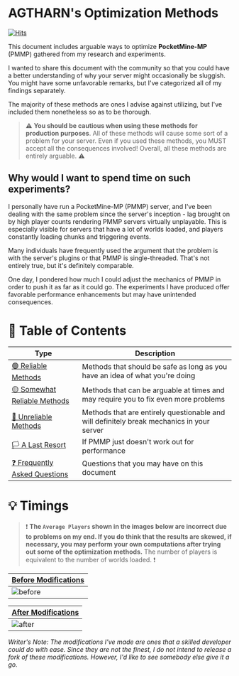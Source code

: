 # AGTHARN's Optimization Methods
[![Hits](https://hits.sh/github.com/AGTHARN/PMMP-Optimizations.svg?view=today-total&style=flat-square&label=views)](https://hits.sh/github.com/AGTHARN/PMMP-Optimizations/)

This document includes arguable ways to optimize **PocketMine-MP** (PMMP) gathered from my research and experiments. 

I wanted to share this document with the community so that you could have a better understanding of why your server might occasionally be sluggish. You might have some unfavorable remarks, but I've categorized all of my findings separately.

The majority of these methods are ones I advise against utilizing, but I've included them nonetheless so as to be thorough. 

> ⚠️ **You should be cautious when using these methods for production purposes**. All of these methods will cause some sort of a problem for your server. Even if you used these methods, you MUST accept all the consequences involved! Overall, all these methods are entirely arguable. ⚠️

## Why would I want to spend time on such experiments?
I personally have run a PocketMine-MP (PMMP) server, and I've been dealing with the same problem since the server's inception - lag brought on by high player counts rendering PMMP servers virtually unplayable. This is especially visible for servers that have a lot of worlds loaded, and players constantly loading chunks and triggering events.

Many individuals have frequently used the argument that the problem is with the server's plugins or that PMMP is single-threaded. That's not entirely true, but it's definitely comparable.

One day, I pondered how much I could adjust the mechanics of PMMP in order to push it as far as it could go. The experiments I have produced offer favorable performance enhancements but may have unintended consequences.

# 🌟 Table of Contents
| Type | Description |
| ----------- | ------- |
| [🟢 Reliable Methods](https://github.com/AGTHARN/PMMP-Optimizations/blob/main/docs/RELIABLE.md) | Methods that should be safe as long as you have an idea of what you're doing |
| [🟡 Somewhat Reliable Methods](https://github.com/AGTHARN/PMMP-Optimizations/blob/main/docs/SOMEWHAT_RELIABLE.md) | Methods that can be arguable at times and may require you to fix even more problems |
| [🔴 Unreliable Methods](https://github.com/AGTHARN/PMMP-Optimizations/blob/main/docs/UNRELIABLE.md) | Methods that are entirely questionable and will definitely break mechanics in your server |
| [🏳️ A Last Resort](https://github.com/AGTHARN/PMMP-Optimizations/blob/main/docs/LAST_RESORT.md) | If PMMP just doesn't work out for performance |
| [❓ Frequently Asked Questions](https://github.com/AGTHARN/PMMP-Optimizations/blob/main/docs/FAQ.md) | Questions that you may have on this document |

# 💡 Timings
> ❗ **The `Average Players` shown in the images below are incorrect due to problems on my end. If you do think that the results are skewed, if necessary, you may perform your own computations after trying out some of the optimization methods.** The number of players is equivalent to the number of worlds loaded. ❗

| [Before Modifications](https://timings.pmmp.io/?id=222286) |
| ----------- |
| ![before](https://user-images.githubusercontent.com/63234276/180207286-eb69ac8e-697e-4e0d-903d-bdaa6a023248.png) |

| [After Modifications](https://timings.pmmp.io/?id=227338) |
| ----------- |
| ![after](https://user-images.githubusercontent.com/63234276/180207462-6a27702e-25f9-4731-bc7e-11b63d17b5d4.png) |

*Writer's Note: The modifications I've made are ones that a skilled developer could do with ease. Since they are not the finest, I do not intend to release a fork of these modifications. However, I'd like to see somebody else give it a go.*